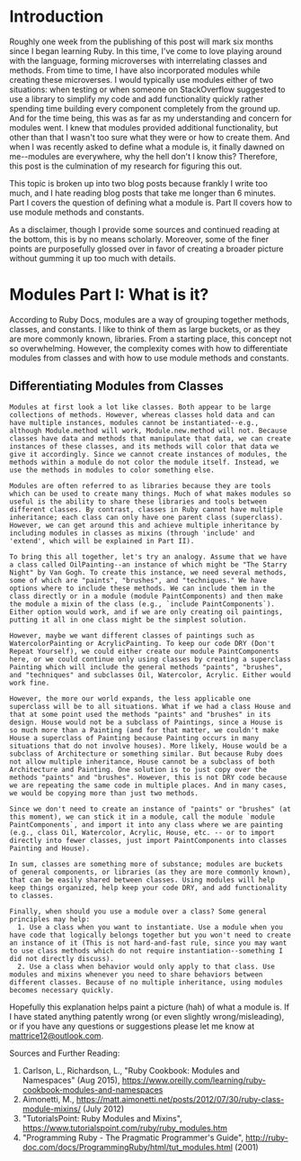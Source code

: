 # Introduction
  Roughly one week from the publishing of this post will mark six months since I began learning Ruby. In this time, I've come to love playing around with the language, forming microverses with interrelating classes and methods. From time to time, I have also incorporated modules while creating these microverses. I would typically use modules either of two situations: when testing or when someone on StackOverflow suggested to use a library to simplify my code and add functionality quickly rather spending time building every component completely from the ground up. And for the time being, this was as far as my understanding and concern for modules went. I knew that modules provided additional functionality, but other than that I wasn't too sure what they were or how to create them. And when I was recently asked to define what a module is, it finally dawned on me--modules are everywhere, why the hell don't I know this? Therefore, this post is the culmination of my research for figuring this out.

  This topic is broken up into two blog posts because frankly I write too much, and I hate reading blog posts that take me longer than 6 minutes. Part I covers the question of defining what a module is. Part II covers how to use module methods and constants.

  As a disclaimer, though I provide some sources and continued reading at the bottom, this is by no means scholarly. Moreover, some of the finer points are purposefully glossed over in favor of creating a broader picture without gumming it up too much with details.

# Modules Part I: What is it?
  According to Ruby Docs, modules are a way of grouping together methods, classes, and constants. I like to think of them as large buckets, or as they are more commonly known, libraries. From a starting place, this concept not so overwhelming. However, the complexity comes with how to differentiate modules from classes and with how to use module methods and constants.

  ## Differentiating Modules from Classes
    Modules at first look a lot like classes. Both appear to be large collections of methods. However, whereas classes hold data and can have multiple instances, modules cannot be instantiated--e.g., although Module.method will work, Module.new.method will not. Because classes have data and methods that manipulate that data, we can create instances of these classes, and its methods will color that data we give it accordingly. Since we cannot create instances of modules, the methods within a module do not color the module itself. Instead, we use the methods in modules to color something else.

    Modules are often referred to as libraries because they are tools which can be used to create many things. Much of what makes modules so useful is the ability to share these libraries and tools between different classes. By contrast, classes in Ruby cannot have multiple inheritance; each class can only have one parent class (superclass). However, we can get around this and achieve multiple inheritance by including modules in classes as mixins (through 'include' and 'extend', which will be explained in Part II).

    To bring this all together, let's try an analogy. Assume that we have a class called OilPainting--an instance of which might be "The Starry Night" by Van Gogh. To create this instance, we need several methods, some of which are "paints", "brushes", and "techniques." We have options where to include these methods. We can include them in the class directly or in a module (module PaintComponents) and then make the module a mixin of the class (e.g., `include PaintComponents`). Either option would work, and if we are only creating oil paintings, putting it all in one class might be the simplest solution.

    However, maybe we want different classes of paintings such as WatercolorPainting or AcrylicPainting. To keep our code DRY (Don't Repeat Yourself), we could either create our module PaintComponents here, or we could continue only using classes by creating a superclass Painting which will include the general methods "paints", "brushes", and "techniques" and subclasses Oil, Watercolor, Acrylic. Either would work fine.

    However, the more our world expands, the less applicable one superclass will be to all situations. What if we had a class House and that at some point used the methods "paints" and "brushes" in its design. House would not be a subclass of Paintings, since a House is so much more than a Painting (and for that matter, we couldn't make House a superclass of Painting because Painting occurs in many situations that do not involve houses). More likely, House would be a subclass of Architecture or something similar. But because Ruby does not allow multiple inheritance, House cannot be a subclass of both Architecture and Painting. One solution is to just copy over the methods "paints" and "brushes". However, this is not DRY code because we are repeating the same code in multiple places. And in many cases, we would be copying more than just two methods.

    Since we don't need to create an instance of "paints" or "brushes" (at this moment), we can stick it in a module, call the module `module PaintComponents`, and import it into any class where we are painting (e.g., class Oil, Watercolor, Acrylic, House, etc. -- or to import directly into fewer classes, just import PaintComponents into classes Painting and House).

    In sum, classes are something more of substance; modules are buckets of general components, or libraries (as they are more commonly known), that can be easily shared between classes. Using modules will help keep things organized, help keep your code DRY, and add functionality to classes.

    Finally, when should you use a module over a class? Some general principles may help:
      1. Use a class when you want to instantiate. Use a module when you have code that logically belongs together but you won't need to create an instance of it (This is not hard-and-fast rule, since you may want to use class methods which do not require instantiation--something I did not directly discuss).
      2. Use a class when behavior would only apply to that class. Use modules and mixins whenever you need to share behaviors between different classes. Because of no multiple inheritance, using modules becomes necessary quickly.

  Hopefully this explanation helps paint a picture (hah) of what a module is. If I have stated anything patently wrong (or even slightly wrong/misleading), or if you have any questions or suggestions please let me know at mattrice12@outlook.com.

Sources and Further Reading:

1. Carlson, L., Richardson, L., "Ruby Cookbook: Modules and Namespaces" (Aug 2015), https://www.oreilly.com/learning/ruby-cookbook-modules-and-namespaces
2. Aimonetti, M., https://matt.aimonetti.net/posts/2012/07/30/ruby-class-module-mixins/ (July 2012)
3. "TutorialsPoint: Ruby Modules and Mixins", https://www.tutorialspoint.com/ruby/ruby_modules.htm
4. "Programming Ruby - The Pragmatic Programmer's Guide", http://ruby-doc.com/docs/ProgrammingRuby/html/tut_modules.html (2001)
